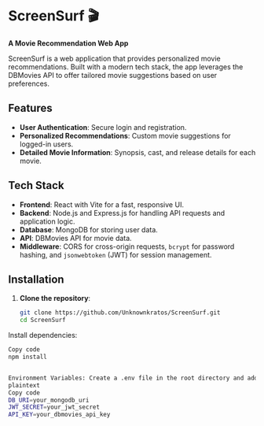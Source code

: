 # ScreenSurf 🎬  
**A Movie Recommendation Web App**  

ScreenSurf is a web application that provides personalized movie recommendations. Built with a modern tech stack, the app leverages the DBMovies API to offer tailored movie suggestions based on user preferences. 

## Features
- **User Authentication**: Secure login and registration.
- **Personalized Recommendations**: Custom movie suggestions for logged-in users.
- **Detailed Movie Information**: Synopsis, cast, and release details for each movie.

## Tech Stack
- **Frontend**: React with Vite for a fast, responsive UI.
- **Backend**: Node.js and Express.js for handling API requests and application logic.
- **Database**: MongoDB for storing user data.
- **API**: DBMovies API for movie data.
- **Middleware**: CORS for cross-origin requests, `bcrypt` for password hashing, and `jsonwebtoken` (JWT) for session management.

## Installation
1. **Clone the repository**:  
   ```bash
   git clone https://github.com/Unknownkratos/ScreenSurf.git
   cd ScreenSurf
Install dependencies:
   ```bash
   Copy code
   npm install


Environment Variables: Create a .env file in the root directory and add:
plaintext
Copy code
DB_URI=your_mongodb_uri
JWT_SECRET=your_jwt_secret
API_KEY=your_dbmovies_api_key


